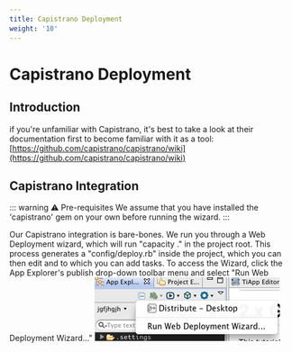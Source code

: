 ```yaml
---
title: Capistrano Deployment
weight: '10'
---
```


# Capistrano Deployment

## Introduction

if you're unfamiliar with Capistrano, it's best to take a look at their documentation first to become familiar with it as a tool: [https://github.com/capistrano/capistrano/wiki](https://github.com/capistrano/capistrano/wiki)

## Capistrano Integration

::: warning ⚠️ Pre-requisites
We assume that you have installed the 'capistrano' gem on your own before running the wizard.
:::

Our Capistrano integration is bare-bones. We run you through a Web Deployment wizard, which will run "capacity ." in the project root. This process generates a "config/deploy.rb" inside the project, which you can then edit and to which you can add tasks. To access the Wizard, click the App Explorer's publish drop-down toolbar menu and select "Run Web Deployment Wizard..."
![deploy_menu](./deploy_menu.png)
